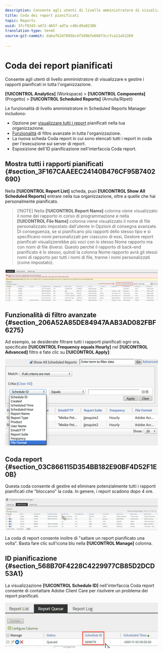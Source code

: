 ```yaml
---
description: Consente agli utenti di livello amministratore di visualizzare e gestire i rapporti pianificati in tutta l'organizzazione.
title: Coda dei report pianificati
topic: Reports
uuid: 3fcf92d3-a472-465f-ad7a-c48cd9a8238b
translation-type: tm+mt
source-git-commit: dabaf6247695bc4f3d9bfe668f3ccfca12a52269

---
```



# Coda dei report pianificati

Consente agli utenti di livello amministratore di visualizzare e gestire i rapporti pianificati in tutta l&#39;organizzazione.

**[!UICONTROL Analytics]** (Workspace) > **[!UICONTROL Components]** (Progetto) > **[!UICONTROL Scheduled Reports]** (Annulla/Ripeti)

Le funzionalità di livello amministratore in Scheduled Reports Manager includono:

* Opzione per [visualizzare tutti i report](/help/admin/admin/scheduled-reports-admin.md#section_3F167CAAEEC24140B476CF95B7402690) pianificati nella tua organizzazione.
* [Funzionalità](/help/admin/admin/scheduled-reports-admin.md#section_206A52A85DE84947AAB3AD082FBF6275) di filtro avanzate in tutta l&#39;organizzazione.
* La nuova scheda Coda [](/help/admin/admin/scheduled-reports-admin.md#section_03C866115D354BB182E90BF4D52F1E0B) report in cui sono elencati tutti i report in coda per l&#39;esecuzione sui server di report.
* Esposizione dell&#39;ID [](/help/admin/admin/scheduled-reports-admin.md#section_568B70F4228C4229977CB85D2DCD53A1) pianificazione nell&#39;interfaccia Coda report.

## Mostra tutti i rapporti pianificati {#section_3F167CAAEEC24140B476CF95B7402690}

Nella **[!UICONTROL Report List]** scheda, puoi **[!UICONTROL Show All Scheduled Reports]** entrare nella tua organizzazione, oltre a quelle che hai personalmente pianificato.

>[!NOTE] Nella **[!UICONTROL Report Name]** colonna viene visualizzato il nome del rapporto in corso di programmazione e nella **[!UICONTROL File Name]** colonna viene visualizzato il nome di file personalizzato impostato dall&#39;utente in Opzioni di consegna avanzate. Di conseguenza, se si pianificano più rapporti dello stesso tipo e si specificano nomi personalizzati per ciascuno di essi, Gestore report pianificati visualizzerebbe più voci con lo stesso Nome rapporto ma con nomi di file diversi. Questo perché il rapporto di back-end pianificato è lo stesso, quindi la colonna Nome rapporto avrà gli stessi nomi di rapporto per tutti i nomi di file, tranne i nomi personalizzati (come impostato).

![](assets/show_all_scheduled_reports.png)

## Funzionalità di filtro avanzate {#section_206A52A85DE84947AAB3AD082FBF6275}

Ad esempio, se desiderate filtrare tutti i rapporti pianificati ogni ora, specificate **[!UICONTROL Frequency equals Hourly]** nel **[!UICONTROL Advanced]** filtro e fate clic su **[!UICONTROL Apply]**:

![](assets/advanced_filtering_schedl_reports.png)

## Coda report {#section_03C866115D354BB182E90BF4D52F1E0B}

Questa coda consente di gestire ed eliminare potenzialmente tutti i rapporti pianificati che &quot;bloccano&quot; la coda. In genere, i report scadono dopo 4 ore.

![](assets/scheduled_reports_2.png)

La coda di report consente inoltre di &quot;saltare un report pianificato una volta&quot;. Basta fare clic sull&#39;icona blu nella **[!UICONTROL Manage]** colonna.

## ID pianificazione {#section_568B70F4228C4229977CB85D2DCD53A1}

La visualizzazione **[!UICONTROL Schedule ID]** nell&#39;interfaccia Coda report consente di contattare Adobe Client Care per risolvere un problema dei report pianificati.

![](assets/schedule_id.png)
